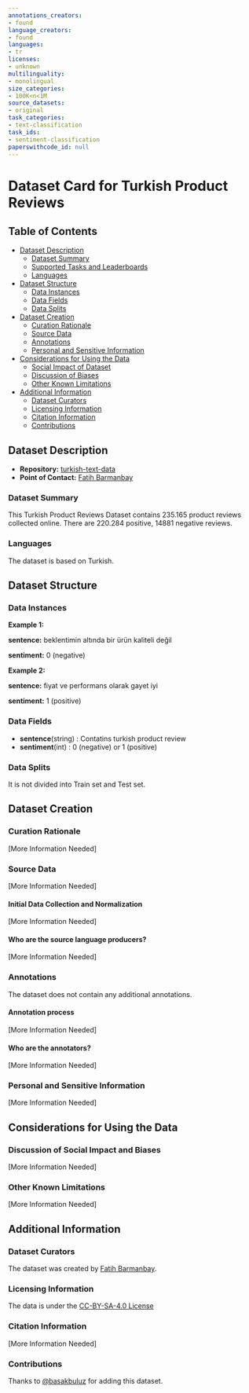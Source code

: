 ```yaml
---
annotations_creators:
- found
language_creators:
- found
languages:
- tr
licenses:
- unknown
multilinguality:
- monolingual
size_categories:
- 100K<n<1M
source_datasets:
- original
task_categories:
- text-classification
task_ids:
- sentiment-classification
paperswithcode_id: null
---
```


# Dataset Card for Turkish Product Reviews

## Table of Contents
- [Dataset Description](#dataset-description)
  - [Dataset Summary](#dataset-summary)
  - [Supported Tasks and Leaderboards](#supported-tasks-and-leaderboards)
  - [Languages](#languages)
- [Dataset Structure](#dataset-structure)
  - [Data Instances](#data-instances)
  - [Data Fields](#data-fields)
  - [Data Splits](#data-splits)
- [Dataset Creation](#dataset-creation)
  - [Curation Rationale](#curation-rationale)
  - [Source Data](#source-data)
  - [Annotations](#annotations)
  - [Personal and Sensitive Information](#personal-and-sensitive-information)
- [Considerations for Using the Data](#considerations-for-using-the-data)
  - [Social Impact of Dataset](#social-impact-of-dataset)
  - [Discussion of Biases](#discussion-of-biases)
  - [Other Known Limitations](#other-known-limitations)
- [Additional Information](#additional-information)
  - [Dataset Curators](#dataset-curators)
  - [Licensing Information](#licensing-information)
  - [Citation Information](#citation-information)
  - [Contributions](#contributions)

## Dataset Description

- **Repository:** [turkish-text-data](https://github.com/fthbrmnby/turkish-text-data)
- **Point of Contact:** [Fatih Barmanbay](https://github.com/fthbrmnby)

### Dataset Summary

This Turkish Product Reviews Dataset contains 235.165 product reviews collected online. There are 220.284 positive, 14881 negative reviews.

### Languages

The dataset is based on Turkish.

## Dataset Structure

### Data Instances

**Example 1:**

**sentence:** beklentimin altında bir ürün kaliteli değil

**sentiment:** 0 (negative)

**Example 2:**

**sentence:** fiyat ve performans olarak gayet iyi

**sentiment:** 1 (positive)


### Data Fields

- **sentence**(string) : Contatins turkish product review
- **sentiment**(int) : 0 (negative) or 1 (positive)

### Data Splits

It is not divided into Train set and Test set.

## Dataset Creation

### Curation Rationale

[More Information Needed]

### Source Data

[More Information Needed]

#### Initial Data Collection and Normalization

[More Information Needed]

#### Who are the source language producers?

[More Information Needed]

### Annotations

The dataset does not contain any additional annotations.

#### Annotation process

[More Information Needed]

#### Who are the annotators?

[More Information Needed]

### Personal and Sensitive Information

[More Information Needed]

## Considerations for Using the Data

### Discussion of Social Impact and Biases

[More Information Needed]

### Other Known Limitations

[More Information Needed]

## Additional Information

### Dataset Curators

The dataset was created by [Fatih Barmanbay](https://github.com/fthbrmnby).  

### Licensing Information

The data is under the [CC-BY-SA-4.0 License](https://github.com/fthbrmnby/turkish-text-data/blob/master/LICENCE)

### Citation Information

[More Information Needed]

### Contributions

Thanks to [@basakbuluz](https://github.com/basakbuluz) for adding this dataset.